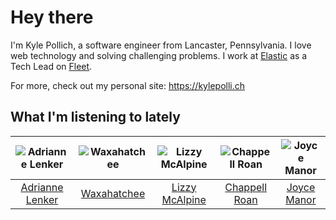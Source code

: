 # Hey there


I'm Kyle Pollich, a software engineer from Lancaster, Pennsylvania. I love web technology and solving challenging problems.
I work at [Elastic](https://www.elastic.co/) as a Tech Lead on [Fleet](https://www.elastic.co/guide/en/fleet/current/fleet-overview.html).

For more, check out my personal site: https://kylepolli.ch

## What I'm listening to lately

<!-- begin artists -->
  |![Adrianne Lenker](https://i.scdn.co/image/ab6761610000f17846e88446bcf8dce2537ef8ce)|![Waxahatchee](https://i.scdn.co/image/ab6761610000f178909fb4e2a0d9c0f880174263)|![Lizzy McAlpine](https://i.scdn.co/image/ab6761610000f178b7e3d5ad48cc67f32a3a0930)|![Chappell Roan](https://i.scdn.co/image/ab6761610000f178cde5a0d57c1b79de5fce6bee)|![Joyce Manor](https://i.scdn.co/image/ab6761610000f178b3f2a370b7c0ab22e199217c)|
  |:---:|:---:|:---:|:---:|:---:|
  |[Adrianne Lenker](https://open.spotify.com/artist/4aKWmkWAKviFlyvHYPTNQY)|[Waxahatchee](https://open.spotify.com/artist/5IWCU0V9evBlW4gIeGY4zF)|[Lizzy McAlpine](https://open.spotify.com/artist/1GmsPCcpKgF9OhlNXjOsbS)|[Chappell Roan](https://open.spotify.com/artist/7GlBOeep6PqTfFi59PTUUN)|[Joyce Manor](https://open.spotify.com/artist/7qbvNcfTfckhCNM8NiR8nN)|
<!-- end artists -->
